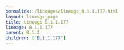 ```yaml
---
permalink: /lineages/lineage_B.1.1.177.html
layout: lineage_page
title: Lineage B.1.1.177
lineage: B.1.1.177
parent: B.1.1
children: ['B.1.1.177']
---
```

